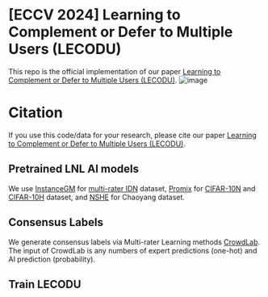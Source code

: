 # [ECCV 2024] Learning to Complement or Defer to Multiple Users (LECODU) 

This repo is the official implementation of our paper [Learning to Complement or Defer to Multiple Users (LECODU)](https://arxiv.org/abs/2407.07003).
![image](https://github.com/zhengzhang37/LECODU/blob/main/LECODU.png)

# Citation

If you use this code/data for your research, please cite our paper [Learning to Complement or Defer to Multiple Users (LECODU)](https://arxiv.org/abs/2407.07003).

## Pretrained LNL AI models 

We use [InstanceGM](https://github.com/arpit2412/InstanceGM) for [multi-rater IDN](https://github.com/xiaoboxia/Part-dependent-label-noise) dataset, [Promix](https://github.com/Justherozen/ProMix) for [CIFAR-10N](https://github.com/UCSC-REAL/cifar-10-100n) and [CIFAR-10H](https://openaccess.thecvf.com/content_ICCV_2019/html/Peterson_Human_Uncertainty_Makes_Classification_More_Robust_ICCV_2019_paper.html) dataset, and [NSHE](https://github.com/bupt-ai-cz/HSA-NRL) for Chaoyang dataset.

## Consensus Labels

We generate consensus labels via Multi-rater Learning methods [CrowdLab](https://github.com/cleanlab/cleanlab). The input of CrowdLab is any numbers of expert predictions (one-hot) and AI prediction (probability).

## Train LECODU
